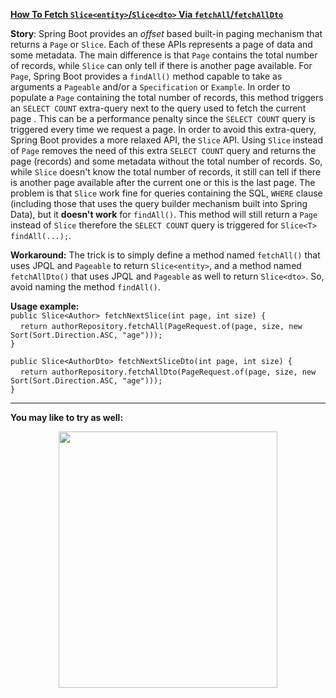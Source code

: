 **[How To Fetch `Slice<entity>`/`Slice<dto>` Via `fetchAll`/`fetchAllDto`](https://github.com/AnghelLeonard/Hibernate-SpringBoot/tree/master/HibernateSpringBootSliceAllViaFetchAll)**

**Story**: Spring Boot provides an *offset* based built-in paging mechanism that returns a `Page` or `Slice`. Each of these APIs represents a page of data and some metadata. The main difference is that `Page` contains the total number of records, while `Slice` can only tell if there is another page available. For `Page`, Spring Boot provides a `findAll()` method capable to take as arguments a `Pageable` and/or a `Specification` or `Example`.  In order to populate a `Page` containing the total number of records, this method triggers an `SELECT COUNT` extra-query next to the query used to fetch the current page . This can be a performance penalty since the `SELECT COUNT` query is triggered every time we request a page. In order to avoid this extra-query, Spring Boot provides a more relaxed API, the `Slice` API. Using `Slice` instead of `Page` removes the need of this extra `SELECT COUNT` query and returns the page (records) and some metadata without the total number of records. So, while `Slice` doesn't know the total number of records, it still can tell if there is another page available after the current one or this is the last page. The problem is that `Slice` work fine for queries containing the SQL, `WHERE` clause (including those that uses the query builder mechanism built into Spring Data), but it **doesn't work** for `findAll()`. This method will still return a `Page` instead of `Slice` therefore the `SELECT COUNT` query is triggered for `Slice<T> findAll(...);`.

**Workaround:**
The trick is to  simply define a method named `fetchAll()` that uses JPQL and `Pageable` to return `Slice<entity>`, and a method named `fetchAllDto()` that uses JPQL and `Pageable` as well to return `Slice<dto>`. So, avoid naming the method `findAll()`.

**Usage example:**\
`public Slice<Author> fetchNextSlice(int page, int size) {`\
&nbsp;&nbsp;&nbsp;&nbsp;`return authorRepository.fetchAll(PageRequest.of(page, size, new Sort(Sort.Direction.ASC, "age")));`\
 `}`
 
 `public Slice<AuthorDto> fetchNextSliceDto(int page, int size) {`\
&nbsp;&nbsp;&nbsp;&nbsp;`return authorRepository.fetchAllDto(PageRequest.of(page, size, new Sort(Sort.Direction.ASC, "age")));`\
 `}`
 
-------------------------------

**You may like to try as well:**
<a href="https://leanpub.com/java-persistence-performance-illustrated-guide"><p align="center"><img src="https://github.com/AnghelLeonard/Hibernate-SpringBoot/blob/master/Java%20Persistence%20Performance%20Illustrated%20Guide.jpg" height="410" width="350"/></p></a>
